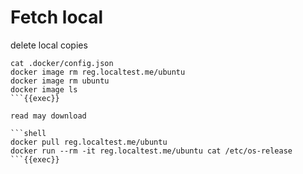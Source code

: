 # Fetch local

delete local copies

```shell
cat .docker/config.json
docker image rm reg.localtest.me/ubuntu
docker image rm ubuntu
docker image ls
```{{exec}}

read may download

```shell
docker pull reg.localtest.me/ubuntu
docker run --rm -it reg.localtest.me/ubuntu cat /etc/os-release
```{{exec}}
